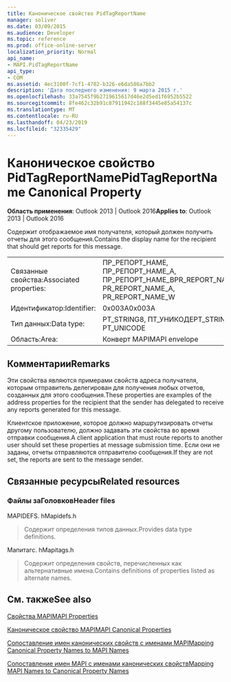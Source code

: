 ```yaml
---
title: Каноническое свойство PidTagReportName
manager: soliver
ms.date: 03/09/2015
ms.audience: Developer
ms.topic: reference
ms.prod: office-online-server
localization_priority: Normal
api_name:
- MAPI.PidTagReportName
api_type:
- COM
ms.assetid: 4ec3100f-7cf1-4702-b326-e6da586a7bb2
description: 'Дата последнего изменения: 9 марта 2015 г.'
ms.openlocfilehash: 33a7545f9b2719615617d46e2d5ed1f6952b5522
ms.sourcegitcommit: 8fe462c32b91c87911942c188f3445e85a54137c
ms.translationtype: MT
ms.contentlocale: ru-RU
ms.lasthandoff: 04/23/2019
ms.locfileid: "32335429"
---
```

# <a name="pidtagreportname-canonical-property"></a><span data-ttu-id="b6d61-103">Каноническое свойство PidTagReportName</span><span class="sxs-lookup"><span data-stu-id="b6d61-103">PidTagReportName Canonical Property</span></span>

  
  
<span data-ttu-id="b6d61-104">**Область применения**: Outlook 2013 | Outlook 2016</span><span class="sxs-lookup"><span data-stu-id="b6d61-104">**Applies to**: Outlook 2013 | Outlook 2016</span></span> 
  
<span data-ttu-id="b6d61-105">Содержит отображаемое имя получателя, который должен получить отчеты для этого сообщения.</span><span class="sxs-lookup"><span data-stu-id="b6d61-105">Contains the display name for the recipient that should get reports for this message.</span></span>
  
|||
|:-----|:-----|
|<span data-ttu-id="b6d61-106">Связанные свойства:</span><span class="sxs-lookup"><span data-stu-id="b6d61-106">Associated properties:</span></span>  <br/> |<span data-ttu-id="b6d61-107">ПР_РЕПОРТ_НАМЕ, ПР_РЕПОРТ_НАМЕ_А, ПР_РЕПОРТ_НАМЕ_В</span><span class="sxs-lookup"><span data-stu-id="b6d61-107">PR_REPORT_NAME, PR_REPORT_NAME_A, PR_REPORT_NAME_W</span></span>  <br/> |
|<span data-ttu-id="b6d61-108">Идентификатор:</span><span class="sxs-lookup"><span data-stu-id="b6d61-108">Identifier:</span></span>  <br/> |<span data-ttu-id="b6d61-109">0x003A</span><span class="sxs-lookup"><span data-stu-id="b6d61-109">0x003A</span></span>  <br/> |
|<span data-ttu-id="b6d61-110">Тип данных:</span><span class="sxs-lookup"><span data-stu-id="b6d61-110">Data type:</span></span>  <br/> |<span data-ttu-id="b6d61-111">PT_STRING8, ПТ_УНИКОДЕ</span><span class="sxs-lookup"><span data-stu-id="b6d61-111">PT_STRING8, PT_UNICODE</span></span>  <br/> |
|<span data-ttu-id="b6d61-112">Область:</span><span class="sxs-lookup"><span data-stu-id="b6d61-112">Area:</span></span>  <br/> |<span data-ttu-id="b6d61-113">Конверт MAPI</span><span class="sxs-lookup"><span data-stu-id="b6d61-113">MAPI envelope</span></span>  <br/> |
   
## <a name="remarks"></a><span data-ttu-id="b6d61-114">Комментарии</span><span class="sxs-lookup"><span data-stu-id="b6d61-114">Remarks</span></span>

<span data-ttu-id="b6d61-115">Эти свойства являются примерами свойств адреса получателя, которым отправитель делегирован для получения любых отчетов, созданных для этого сообщения.</span><span class="sxs-lookup"><span data-stu-id="b6d61-115">These properties are examples of the address properties for the recipient that the sender has delegated to receive any reports generated for this message.</span></span>
  
<span data-ttu-id="b6d61-116">Клиентское приложение, которое должно маршрутизировать отчеты другому пользователю, должно задавать эти свойства во время отправки сообщения.</span><span class="sxs-lookup"><span data-stu-id="b6d61-116">A client application that must route reports to another user should set these properties at message submission time.</span></span> <span data-ttu-id="b6d61-117">Если они не заданы, отчеты отправляются отправителю сообщения.</span><span class="sxs-lookup"><span data-stu-id="b6d61-117">If they are not set, the reports are sent to the message sender.</span></span>
  
## <a name="related-resources"></a><span data-ttu-id="b6d61-118">Связанные ресурсы</span><span class="sxs-lookup"><span data-stu-id="b6d61-118">Related resources</span></span>

### <a name="header-files"></a><span data-ttu-id="b6d61-119">Файлы заГоловков</span><span class="sxs-lookup"><span data-stu-id="b6d61-119">Header files</span></span>

<span data-ttu-id="b6d61-120">MAPIDEFS. h</span><span class="sxs-lookup"><span data-stu-id="b6d61-120">Mapidefs.h</span></span>
  
> <span data-ttu-id="b6d61-121">Содержит определения типов данных.</span><span class="sxs-lookup"><span data-stu-id="b6d61-121">Provides data type definitions.</span></span>
    
<span data-ttu-id="b6d61-122">Мапитагс. h</span><span class="sxs-lookup"><span data-stu-id="b6d61-122">Mapitags.h</span></span>
  
> <span data-ttu-id="b6d61-123">Содержит определения свойств, перечисленных как альтернативные имена.</span><span class="sxs-lookup"><span data-stu-id="b6d61-123">Contains definitions of properties listed as alternate names.</span></span>
    
## <a name="see-also"></a><span data-ttu-id="b6d61-124">См. также</span><span class="sxs-lookup"><span data-stu-id="b6d61-124">See also</span></span>



[<span data-ttu-id="b6d61-125">Свойства MAPI</span><span class="sxs-lookup"><span data-stu-id="b6d61-125">MAPI Properties</span></span>](mapi-properties.md)
  
[<span data-ttu-id="b6d61-126">Каноническое свойство MAPI</span><span class="sxs-lookup"><span data-stu-id="b6d61-126">MAPI Canonical Properties</span></span>](mapi-canonical-properties.md)
  
[<span data-ttu-id="b6d61-127">Сопоставление имен канонических свойств с именами MAPI</span><span class="sxs-lookup"><span data-stu-id="b6d61-127">Mapping Canonical Property Names to MAPI Names</span></span>](mapping-canonical-property-names-to-mapi-names.md)
  
[<span data-ttu-id="b6d61-128">Сопоставление имен MAPI с именами канонических свойств</span><span class="sxs-lookup"><span data-stu-id="b6d61-128">Mapping MAPI Names to Canonical Property Names</span></span>](mapping-mapi-names-to-canonical-property-names.md)

